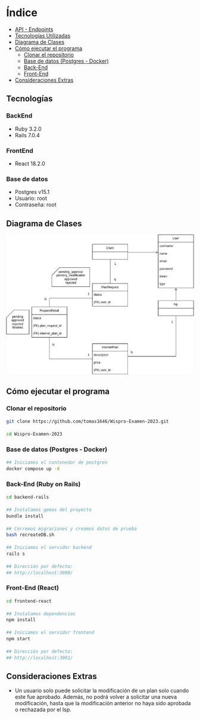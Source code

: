 # Índice

- [API - Endpoints](https://github.com/tomas1646/Wispro-Examen-2023/blob/master/README-API.md)
- [Tecnologías Utilizadas](#tecnologías)
- [Diagrama de Clases](#diagrama-de-clases)
- [Cómo ejecutar el programa](#cómo-ejecutar-el-programa)
  - [Clonar el repositorio](#clonar-el-repositorio)
  - [Base de datos (Postgres - Docker)](#base-de-datos-postgres---docker)
  - [Back-End](#back-end-ruby-on-rails)
  - [Front-End](#front-end-react)
- [Consideraciones Extras](#consideraciones-extras)

## Tecnologías

### BackEnd

- Ruby 3.2.0
- Rails 7.0.4

### FrontEnd

- React 18.2.0

### Base de datos

- Postgres v15.1
- Usuario: root
- Contraseña: root

## Diagrama de Clases

![Diagrama Clases](https://github.com/tomas1646/Wispro-Examen-2023/blob/master/Diagrama%20Clases.png?raw=true)

## Cómo ejecutar el programa

### Clonar el repositorio

```bash
git clone https://github.com/tomas1646/Wispro-Examen-2023.git

cd Wispro-Examen-2023
```

### Base de datos (Postgres - Docker)

```bash
## Iniciamos el contenedor de postgres
docker compose up -d
```

### Back-End (Ruby on Rails)

```bash
cd backend-rails

## Instalamos gemas del proyecto
bundle install

## Corremos migraciones y creamos datos de prueba
bash recreateDB.sh

## Iniciamos el servidor backend
rails s

## Dirección por defecto:
## http://localhost:3000/
```

### Front-End (React)

```bash
cd frontend-react

## Instalamos dependencias
npm install

## Iniciamos el servidor frontend
npm start

## Dirección por defecto:
## http://localhost:3001/
```

## Consideraciones Extras

- Un usuario solo puede solicitar la modificación de un plan solo cuando este fue aprobado. Además, no podrá volver a solicitar una nueva modificación, hasta que la modificación anterior no haya sido aprobada o rechazada por el Isp.
